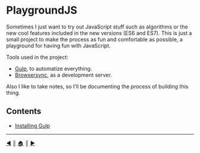 # PlaygroundJS
Sometimes I just want to try out JavaScript stuff such as algorithms or the new cool features included in the new versions (ES6 and ES7). This is just a small project to make the process as fun and comfortable as possible, a playground for having fun with JavaScript.

Tools used in the project:

* [Gulp][1], to automatize everything.
* [Browsersync][2], as a development server.

Also I like to take notes, so I'll be documenting the process of building this thing.

## Contents

* [Installing Gulp][c1]


---
[:arrow_backward:][back] ║ [:house:][home] ║ [:arrow_forward:][next]

<!-- navigation -->
[home]: ../README.md
[back]: ../README.md
[next]: #


<!-- links -->
[1]: http://gulpjs.com/
[2]: https://www.browsersync.io/


<!-- contents -->
[c1]: README/gulp.md
